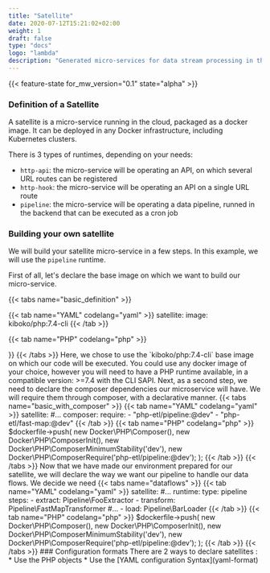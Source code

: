 ```yaml
---
title: "Satellite"
date: 2020-07-12T15:21:02+02:00
weight: 1
draft: false
type: "docs"
logo: "lambda"
description: "Generated micro-services for data stream processing in the cloud"
---
```


{{< feature-state for_mw_version="0.1" state="alpha" >}}

### Definition of a Satellite

A satellite is a micro-service running in the cloud, packaged as a docker image.
It can be deployed in any Docker infrastructure, including Kubernetes clusters.

There is 3 types of runtimes, depending on your needs:
 * `http-api`: the micro-service will be operating an API, on which several URL routes can be registered
 * `http-hook`: the micro-service will be operating an API on a single URL route
 * `pipeline`: the micro-service will be operating a data pipeline, runned in the backend that can be executed as a cron job

### Building your own satellite

We will build your satellite micro-service in a few steps. In this example, we will use the `pipeline` runtime.

First of all, let's declare the base image on which we want to build our micro-service. 

{{< tabs name="basic_definition" >}}

{{< tab name="YAML" codelang="yaml"  >}}
satellite:
  image: kiboko/php:7.4-cli
{{< /tab >}}

{{< tab name="PHP" codelang="php"  >}}
<?php

use Kiboko\Component\ETL\Satellite\Adapter\Docker;

$dockerfile = new Docker\Dockerfile(
    new Docker\Dockerfile\From('kiboko/php:7.4-cli'),
    new Docker\Dockerfile\Workdir('/var/www/html/'),
);

$satellite = new Docker\Satellite(
    'foo/satellite:bar',
    $dockerfile,
);
{{< /tab >}}

{{< /tabs >}}

Here, we chose to use the `kiboko/php:7.4-cli` base image on which our code will be executed.
You could use any docker image of your choice, however you will need to have a PHP runtime 
available, in a compatible version: >=7.4 with the CLI SAPI.

Next, as a second step, we need to declare the composer dependencies our microservice will have.
We will require them through composer, with a declarative manner.

{{< tabs name="basic_with_composer" >}}

{{< tab name="YAML" codelang="yaml"  >}}
satellite:
#...
  composer:
    require:
      - "php-etl/pipeline:@dev"
      - "php-etl/fast-map:@dev"
{{< /tab >}}

{{< tab name="PHP" codelang="php"  >}}
$dockerfile->push(
    new Docker\PHP\Composer(),
    new Docker\PHP\ComposerInit(),
    new Docker\PHP\ComposerMinimumStability('dev'),
    new Docker\PHP\ComposerRequire('php-etl/pipeline:@dev');
);
{{< /tab >}}

{{< /tabs >}}

Now that we have made our environment prepared for our satellite, we will declare 
the way we want our pipeline to handle our data flows.

We decide we need 

{{< tabs name="dataflows" >}}

{{< tab name="YAML" codelang="yaml"  >}}
satellite:
#...
  runtime:
    type: pipeline
    steps:
    - extract: Pipeline\FooExtractor
    - transform: Pipeline\FastMapTransformer
#...
    - load: Pipeline\BarLoader
{{< /tab >}}

{{< tab name="PHP" codelang="php"  >}}
$dockerfile->push(
    new Docker\PHP\Composer(),
    new Docker\PHP\ComposerInit(),
    new Docker\PHP\ComposerMinimumStability('dev'),
    new Docker\PHP\ComposerRequire('php-etl/pipeline:@dev');
);
{{< /tab >}}

{{< /tabs >}}
### Configuration formats

There are 2 ways to declare satellites :
* Use the PHP objects
* Use the [YAML configuration Syntax](yaml-format)
